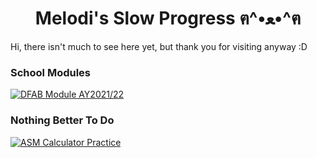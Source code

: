 <h1 align="center">Melodi's Slow Progress ฅ^•ﻌ•^ฅ</h1>

Hi, there isn't much to see here yet, but thank you for visiting anyway :D

### School Modules
[![DFAB Module AY2021/22](https://github-readme-stats.vercel.app/api/pin?username=tsuisutes1mp&repo=dfab-ay2021-s2-project&theme=dark&border_color=565656)]([https://github.com/tsuisutes1mp/](https://github.com/tsuisutes1mp/dfab-ay2021-s2-project))

### Nothing Better To Do
[![ASM Calculator Practice](https://github-readme-stats.vercel.app/api/pin?username=tsuisutes1mp&repo=asm-calculator&theme=dark&border_color=565656)]([https://github.com/tsuisutes1mp/]([https://github.com/tsuisutes1mp/dfab-ay2021-s2-project](https://github.com/tsuisutes1mp/asm-calculator)))

<!--
**tsuisutes1mp/tsuisutes1mp** is a ✨ _special_ ✨ repository because its `README.md` (this file) appears on your GitHub profile.

Here are some ideas to get you started:

- 🔭 I’m currently working on ...
- 🌱 I’m currently learning ...
- 👯 I’m looking to collaborate on ...
- 🤔 I’m looking for help with ...
- 💬 Ask me about ...
- 📫 How to reach me: ...
- 😄 Pronouns: ...
- ⚡ Fun fact: ...
-->
